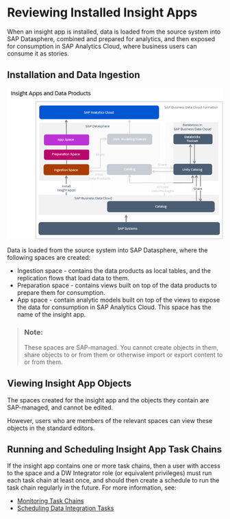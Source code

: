 <!-- loio644648756d334daaaf35d4fc9a0feeda -->

# Reviewing Installed Insight Apps

When an insight app is installed, data is loaded from the source system into SAP Datasphere, combined and prepared for analytics, and then exposed for consumption in SAP Analytics Cloud, where business users can consume it as stories.



## Installation and Data Ingestion

![](images/BDC_diagram_-_with_DBX_only_insight_apps_9d8148a.png)

Data is loaded from the source system into SAP Datasphere, where the following spaces are created:

-   Ingestion space - contains the data products as local tables, and the replication flows that load data to them.
-   Preparation space - contains views built on top of the data products to prepare them for consumption.
-   App space - contain analytic models built on top of the views to expose the data for consumption in SAP Analytics Cloud. This space has the name of the insight app.

> ### Note:  
> These spaces are SAP-managed. You cannot create objects in them, share objects to or from them or otherwise import or export content to or from them.



<a name="loio644648756d334daaaf35d4fc9a0feeda__section_rf1_vzd_zcc"/>

## Viewing Insight App Objects

The spaces created for the insight app and the objects they contain are SAP-managed, and cannot be edited.

However, users who are members of the relevant spaces can view these objects in the standard editors.



<a name="loio644648756d334daaaf35d4fc9a0feeda__section_ds5_312_d2c"/>

## Running and Scheduling Insight App Task Chains

If the insight app contains one or more task chains, then a user with access to the space and a DW Integrator role \(or equivalent privileges\) must run each task chain at least once, and should then create a schedule to run the task chain regularly in the future. For more information, see:

-   [Monitoring Task Chains](Data-Integration-Monitor/monitoring-task-chains-4142201.md)
-   [Scheduling Data Integration Tasks](Data-Integration-Monitor/scheduling-data-integration-tasks-7fa0762.md)

